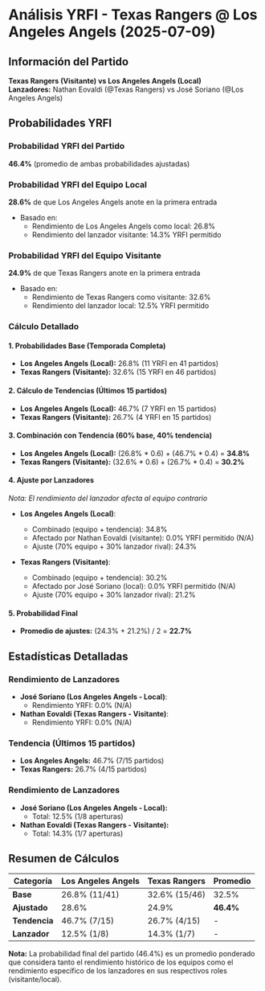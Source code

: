 # Análisis YRFI - Texas Rangers @ Los Angeles Angels (2025-07-09)

## Información del Partido
**Texas Rangers (Visitante) vs Los Angeles Angels (Local)**  
**Lanzadores:** Nathan Eovaldi (@Texas Rangers) vs José Soriano (@Los Angeles Angels)

## Probabilidades YRFI

### Probabilidad YRFI del Partido
**46.4%** (promedio de ambas probabilidades ajustadas)

### Probabilidad YRFI del Equipo Local
**28.6%** de que Los Angeles Angels anote en la primera entrada
- Basado en:
  - Rendimiento de Los Angeles Angels como local: 26.8%
  - Rendimiento del lanzador visitante: 14.3% YRFI permitido

### Probabilidad YRFI del Equipo Visitante
**24.9%** de que Texas Rangers anote en la primera entrada
- Basado en:
  - Rendimiento de Texas Rangers como visitante: 32.6%
  - Rendimiento del lanzador local: 12.5% YRFI permitido

### Cálculo Detallado

#### 1. Probabilidades Base (Temporada Completa)
- **Los Angeles Angels (Local):** 26.8% (11 YRFI en 41 partidos)
- **Texas Rangers (Visitante):** 32.6% (15 YRFI en 46 partidos)

#### 2. Cálculo de Tendencias (Últimos 15 partidos)
- **Los Angeles Angels (Local):** 46.7% (7 YRFI en 15 partidos)
- **Texas Rangers (Visitante):** 26.7% (4 YRFI en 15 partidos)

#### 3. Combinación con Tendencia (60% base, 40% tendencia)
- **Los Angeles Angels (Local):** (26.8% * 0.6) + (46.7% * 0.4) = **34.8%**
- **Texas Rangers (Visitante):** (32.6% * 0.6) + (26.7% * 0.4) = **30.2%**

#### 4. Ajuste por Lanzadores
*Nota: El rendimiento del lanzador afecta al equipo contrario*

- **Los Angeles Angels (Local)**:
  - Combinado (equipo + tendencia): 34.8%
  - Afectado por Nathan Eovaldi (visitante): 0.0% YRFI permitido (N/A)
  - Ajuste (70% equipo + 30% lanzador rival): 24.3%

- **Texas Rangers (Visitante)**:
  - Combinado (equipo + tendencia): 30.2%
  - Afectado por José Soriano (local): 0.0% YRFI permitido (N/A)
  - Ajuste (70% equipo + 30% lanzador rival): 21.2%

#### 5. Probabilidad Final
- **Promedio de ajustes:** (24.3% + 21.2%) / 2 = **22.7%**

## Estadísticas Detalladas


### Rendimiento de Lanzadores
- **José Soriano (Los Angeles Angels - Local)**:
  - Rendimiento YRFI: 0.0% (N/A)
- **Nathan Eovaldi (Texas Rangers - Visitante)**:
  - Rendimiento YRFI: 0.0% (N/A)
### Tendencia (Últimos 15 partidos)
- **Los Angeles Angels:** 46.7% (7/15 partidos)
- **Texas Rangers:** 26.7% (4/15 partidos)

### Rendimiento de Lanzadores
- **José Soriano (Los Angeles Angels - Local):**
  - Total: 12.5% (1/8 aperturas)
- **Nathan Eovaldi (Texas Rangers - Visitante):**
  - Total: 14.3% (1/7 aperturas)

## Resumen de Cálculos
| Categoría | Los Angeles Angels   | Texas Rangers        | Promedio |
|-----------|----------------------|----------------------|----------|
| **Base** | 26.8% (11/41) | 32.6% (15/46) | 32.5% |
| **Ajustado** | 28.6% | 24.9% | **46.4%** |
| **Tendencia** | 46.7% (7/15) | 26.7% (4/15) | - |
| **Lanzador** | 12.5% (1/8) | 14.3% (1/7) | - |

**Nota:** La probabilidad final del partido (46.4%) es un promedio ponderado que considera tanto el rendimiento histórico de los equipos como el rendimiento específico de los lanzadores en sus respectivos roles (visitante/local).